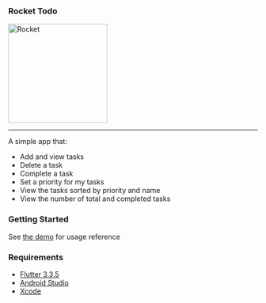 ### Rocket Todo
<p align="left">
<img src="https://i.pinimg.com/originals/e1/74/b3/e174b3c986582a60ce3977fee1119834.png" width="200" height="200" alt="Rocket" />
</p>

---
A simple app that:
-  Add and view tasks
-  Delete a task
-  Complete a task
-  Set a priority for my tasks
-  View the tasks sorted by priority and name
-  View the number of total and completed tasks

### Getting Started

See [the demo](https://www.loom.com/share/6badb0cefc374708b67f4194648df1d5) for usage reference

### Requirements
- [Flutter  3.3.5](https://flutter.dev/)
- [Android Studio](https://developer.android.com/studio)
- [Xcode](https://developer.apple.com/xcode//)
